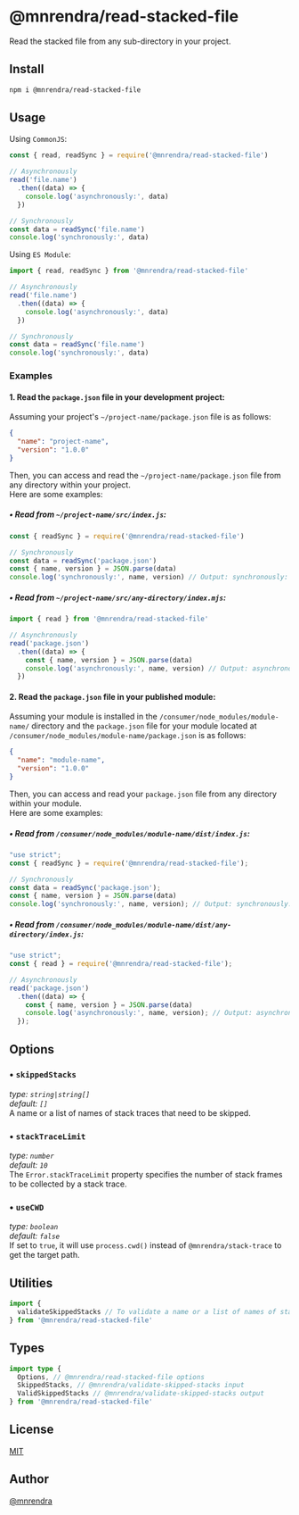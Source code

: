 # @mnrendra/read-stacked-file
Read the stacked file from any sub-directory in your project.

## Install
```bash
npm i @mnrendra/read-stacked-file
```

## Usage

Using `CommonJS`:
```javascript
const { read, readSync } = require('@mnrendra/read-stacked-file')

// Asynchronously
read('file.name')
  .then((data) => {
    console.log('asynchronously:', data)
  })

// Synchronously
const data = readSync('file.name')
console.log('synchronously:', data)
```

Using `ES Module`:
```javascript
import { read, readSync } from '@mnrendra/read-stacked-file'

// Asynchronously
read('file.name')
  .then((data) => {
    console.log('asynchronously:', data)
  })

// Synchronously
const data = readSync('file.name')
console.log('synchronously:', data)
```

### Examples

#### 1. Read the `package.json` file in your development project:
Assuming your project's `~/project-name/package.json` file is as follows:
```json
{
  "name": "project-name",
  "version": "1.0.0"
}
```

Then, you can access and read the `~/project-name/package.json` file from any directory within your project.<br/>
Here are some examples:<br/>

##### • Read from `~/project-name/src/index.js`:
```javascript
const { readSync } = require('@mnrendra/read-stacked-file')

// Synchronously
const data = readSync('package.json')
const { name, version } = JSON.parse(data)
console.log('synchronously:', name, version) // Output: synchronously: project-name 1.0.0
```

##### • Read from `~/project-name/src/any-directory/index.mjs`:
```javascript
import { read } from '@mnrendra/read-stacked-file'

// Asynchronously
read('package.json')
  .then((data) => {
    const { name, version } = JSON.parse(data)
    console.log('asynchronously:', name, version) // Output: asynchronously: project-name 1.0.0
  })
```

#### 2. Read the `package.json` file in your published module:
Assuming your module is installed in the `/consumer/node_modules/module-name/` directory and the `package.json` file for your module located at `/consumer/node_modules/module-name/package.json` is as follows:
```json
{
  "name": "module-name",
  "version": "1.0.0"
}
```

Then, you can access and read your `package.json` file from any directory within your module.<br/>
Here are some examples:<br/>

##### • Read from `/consumer/node_modules/module-name/dist/index.js`:
```javascript
"use strict";
const { readSync } = require('@mnrendra/read-stacked-file');

// Synchronously
const data = readSync('package.json');
const { name, version } = JSON.parse(data)
console.log('synchronously:', name, version); // Output: synchronously: module-name 1.0.0
```

##### • Read from `/consumer/node_modules/module-name/dist/any-directory/index.js`:
```javascript
"use strict";
const { read } = require('@mnrendra/read-stacked-file');

// Asynchronously
read('package.json')
  .then((data) => {
    const { name, version } = JSON.parse(data)
    console.log('asynchronously:', name, version); // Output: asynchronously: module-name 1.0.0
  });
```

## Options
### • `skippedStacks`
*type: `string|string[]`*<br/>
*default: `[]`*<br/>
A name or a list of names of stack traces that need to be skipped.
### • `stackTraceLimit`
*type: `number`*<br/>
*default: `10`*<br/>
The `Error.stackTraceLimit` property specifies the number of stack frames to be collected by a stack trace.
### • `useCWD`
*type: `boolean`*<br/>
*default: `false`*<br/>
If set to `true`, it will use `process.cwd()` instead of `@mnrendra/stack-trace` to get the target path.

## Utilities
```javascript
import {
  validateSkippedStacks // To validate a name or a list of names of stack traces that need to be skipped. More info: @see https://github.com/mnrendra/validate-skipped-stacks
} from '@mnrendra/read-stacked-file'
```

## Types
```typescript
import type {
  Options, // @mnrendra/read-stacked-file options
  SkippedStacks, // @mnrendra/validate-skipped-stacks input
  ValidSkippedStacks // @mnrendra/validate-skipped-stacks output
} from '@mnrendra/read-stacked-file'
```

## License
[MIT](https://github.com/mnrendra/read-stacked-file/blob/HEAD/LICENSE)

## Author
[@mnrendra](https://github.com/mnrendra)
